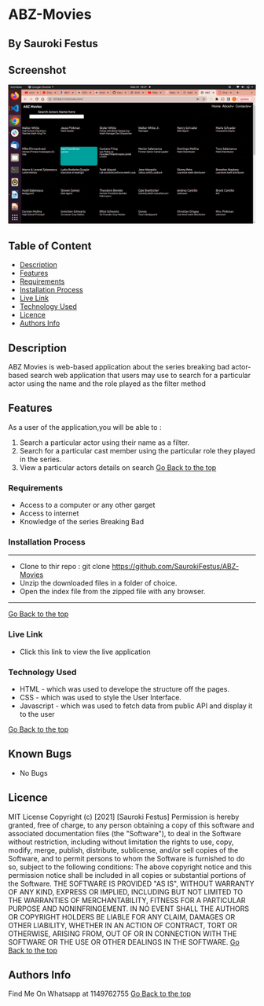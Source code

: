# ABZ-Movies
 ## By Sauroki Festus
## Screenshot
 ![image](/images/Screenshot%20from%202022-06-24%2018-27-40.png)
 ## Table of Content
 - [Description](#description)
 - [Features](#features)
 - [Requirements](#requirements)
 - [Installation Process](#installation-Process)
 - [Live Link](#Live-Link)
 - [Technology  Used](#technology-Used)
 - [Licence](#licence)
 - [Authors Info](#Authors-Info)
 ## Description
 <p>ABZ Movies is web-based application about the series breaking bad actor-based search web application that users may use to search for a particular actor using the name and the role played as the filter method</p>

## Features
As a user of the application,you will be able to :
1. Search a particular actor using their name as a filter.
2. Search for a particular cast member using the particular role they played in the series.
3. View a particular actors details on search
[Go Back to the top](#ABZ-movies)

 ###  Requirements
 * Access to  a computer or any other garget
 * Access to internet
 * Knowledge of the series Breaking Bad

 ### Installation Process
 ****

* Clone to thir repo : git clone https://github.com/SaurokiFestus/ABZ-Movies
* Unzip the downloaded files in a folder of choice.
* Open the index file from the zipped file with any browser.
 ****

 [Go Back to the top](#ABZ-movies)
### Live Link

- Click this link to view the live application 

### Technology  Used

* HTML - which was used to develope the structure off the pages.
* CSS - which was used to style the User Interface.
* Javascript - which was used to fetch data from public API and display it to the user

[Go Back to the top](#ABZ-movies)
## Known Bugs
* No Bugs
## Licence
MIT License
Copyright (c) [2021] [Sauroki Festus]
Permission is hereby granted, free of charge, to any person obtaining a copy
of this software and associated documentation files (the "Software"), to deal
in the Software without restriction, including without limitation the rights
to use, copy, modify, merge, publish, distribute, sublicense, and/or sell
copies of the Software, and to permit persons to whom the Software is
furnished to do so, subject to the following conditions:
The above copyright notice and this permission notice shall be included in all
copies or substantial portions of the Software.
THE SOFTWARE IS PROVIDED "AS IS", WITHOUT WARRANTY OF ANY KIND, EXPRESS OR
IMPLIED, INCLUDING BUT NOT LIMITED TO THE WARRANTIES OF MERCHANTABILITY,
FITNESS FOR A PARTICULAR PURPOSE AND NONINFRINGEMENT. IN NO EVENT SHALL THE
AUTHORS OR COPYRIGHT HOLDERS BE LIABLE FOR ANY CLAIM, DAMAGES OR OTHER
LIABILITY, WHETHER IN AN ACTION OF CONTRACT, TORT OR OTHERWISE, ARISING FROM,
OUT OF OR IN CONNECTION WITH THE SOFTWARE OR THE USE OR OTHER DEALINGS IN THE
SOFTWARE.
[Go Back to the top](#ABZ-movies)
## Authors Info
Find Me On Whatsapp at 1149762755
[Go Back to the top](#ABZ-movies)